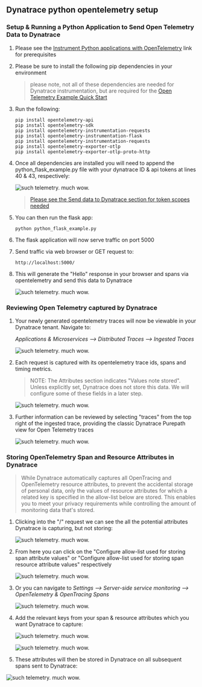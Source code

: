 ##   Dynatrace python opentelemetry setup


### Setup & Running a Python Application to Send Open Telemetry Data to Dynatrace

1. Please see the [Instrument Python applications with OpenTelemetry](https://www.dynatrace.com/support/help/extend-dynatrace/opentelemetry/opentelemetry-ingest/opent-python) link for prerequisites

1. Please be sure to install the following pip dependencies in your environment 

    > please note, not all of these dependencies are needed for Dynatrace instrumentation, but are required for the [Open Telemetry Example Quick Start](https://opentelemetry-python.readthedocs.io/en/latest/getting-started.html#instrumentation-example-with-flask)

1. Run the following:
    ```
    pip install opentelemetry-api
    pip install opentelemetry-sdk
    pip install opentelemetry-instrumentation-requests
    pip install opentelemetry-instrumentation-flask
    pip install opentelemetry-instrumentation-requests
    pip install opentelemetry-exporter-otlp
    pip install opentelemetry-exporter-otlp-proto-http
    ``` 

1. Once all dependencies are installed you will need to append the python_flask_example.py file with your dynatrace ID & api tokens at lines 40 & 43, respectively:

    ![such telemetry. much wow.](img/python_config.png)

    > [Please see the Send data to Dynatrace section for token scopes needed](https://www.dynatrace.com/support/help/shortlink/opent-python)


1. You can then run the flask app:

    ```
    python python_flask_example.py
    ```

1. The flask application will now serve traffic on port 5000
1. Send traffic via web browser or GET request to:
    ```
    http://localhost:5000/
    ```
1. This will generate the "Hello" response in your browser and spans via opentelemetry and send this data to Dynatrace


    ![such telemetry. much wow.](img/python_localhost.png)


### Reviewing Open Telemetry captured by Dynatrace

1. Your newly generated opentelemetry traces will now be viewable in your Dynatrace tenant. Navigate to:

    _Applications & Microservices --> Distributed Traces --> Ingested Traces_ 

    ![such telemetry. much wow.](img/python_traces.png)

1. Each request is captured with its opentelemetry trace ids, spans and timing metrics.

    > NOTE:  The Attributes section indicates "Values note stored". Unless explicitly set, Dynatrace does not store this data. We will configure some of these fields in a later step.
    
 
    ![such telemetry. much wow.](img/python_traceid.png)

1.  Further information can be reviewed by  selecting "traces" from the top right of the ingested trace, providing the classic Dynatrace Purepath view for Open Telemetry traces

      ![such telemetry. much wow.](img/python_path.png)

### Storing OpenTelemetry Span and Resource Attributes in Dynatrace

 > While Dynatrace automatically captures all OpenTracing and OpenTelemetry resource attributes, to prevent the accidental storage of personal data, only the values of resource attributes for which a related key is specified in the allow-list below are stored. This enables you to meet your privacy requirements while controlling the amount of monitoring data that's stored.


1. Clicking into the "/" request we can see the all the potential attributes Dynatrace is capturing, but not storing:

    ![such telemetry. much wow.](img/python_attributes.png)

1. From here you can click on the "Configure allow-list used for storing span attribute values" or "Configure allow-list used for storing span resource attribute values" respectively 

    ![such telemetry. much wow.](img/python_quickclick.png)

1. Or you can navigate to    _Settings --> Server-side service monitoring --> OpenTelemetry & OpenTracing Spans_ 

    ![such telemetry. much wow.](img/python_settings.png)

1. Add the relevant keys from your span & resource  attributes which you want Dynatrace to capture:

   ![such telemetry. much wow.](img/python_spanatts.png)

   ![such telemetry. much wow.](img/python_resourceatts.png)

1.  These attributes will then be stored in Dynatrace on all subsequent spans sent to Dynatrace:

![such telemetry. much wow.](img/python_attributesset.png)